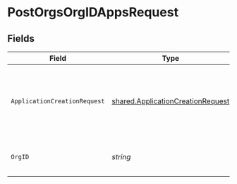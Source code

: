 # PostOrgsOrgIDAppsRequest


## Fields

| Field                                                                                  | Type                                                                                   | Required                                                                               | Description                                                                            |
| -------------------------------------------------------------------------------------- | -------------------------------------------------------------------------------------- | -------------------------------------------------------------------------------------- | -------------------------------------------------------------------------------------- |
| `ApplicationCreationRequest`                                                           | [shared.ApplicationCreationRequest](../../models/shared/applicationcreationrequest.md) | :heavy_check_mark:                                                                     | The request ID, Human-friendly name and environment of the Application.<br/><br/>      |
| `OrgID`                                                                                | *string*                                                                               | :heavy_check_mark:                                                                     | The Organization ID.<br/><br/>                                                         |